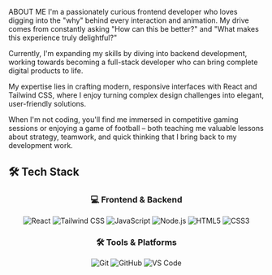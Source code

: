 ABOUT ME
I'm a passionately curious frontend developer who loves digging into the "why" behind every interaction and animation. My drive comes from constantly asking "How can this be better?" and "What makes this experience truly delightful?"

Currently, I'm expanding my skills by diving into backend development, working towards becoming a full-stack developer who can bring complete digital products to life.

My expertise lies in crafting modern, responsive interfaces with React and Tailwind CSS, where I enjoy turning complex design challenges into elegant, user-friendly solutions.

When I'm not coding, you'll find me immersed in competitive gaming sessions or enjoying a game of football – both teaching me valuable lessons about strategy, teamwork, and quick thinking that I bring back to my development work.

## 🛠️ Tech Stack

<div align="center">

### 💻 Frontend & Backend
![React](https://img.shields.io/badge/React-20232A?style=for-the-badge&logo=react&logoColor=61DAFB)
![Tailwind CSS](https://img.shields.io/badge/Tailwind_CSS-38B2AC?style=for-the-badge&logo=tailwind-css&logoColor=white)
![JavaScript](https://img.shields.io/badge/JavaScript-F7DF1E?style=for-the-badge&logo=javascript&logoColor=black)
![Node.js](https://img.shields.io/badge/Node.js-339933?style=for-the-badge&logo=nodedotjs&logoColor=white)
![HTML5](https://img.shields.io/badge/HTML5-E34F26?style=for-the-badge&logo=html5&logoColor=white)
![CSS3](https://img.shields.io/badge/CSS3-1572B6?style=for-the-badge&logo=css3&logoColor=white)

### 🛠️ Tools & Platforms
![Git](https://img.shields.io/badge/Git-F05033?style=for-the-badge&logo=git&logoColor=white)
![GitHub](https://img.shields.io/badge/GitHub-181717?style=for-the-badge&logo=github&logoColor=white)
![VS Code](https://img.shields.io/badge/VS_Code-007ACC?style=for-the-badge&logo=visualstudiocode&logoColor=white)

</div>
